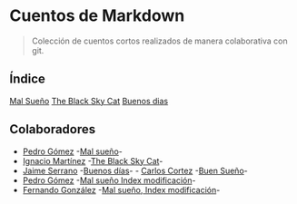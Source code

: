 # Cuentos de Markdown

> Colección de cuentos cortos realizados de manera colaborativa con git.

## Índice

[Mal Sueño](mal-suenio/index.md)
[The Black Sky Cat](black-sky-cat/index.md)
[Buenos dias](mal-suenio/story1.md)

## Colaboradores

- [Pedro Gómez](https://github.com/petrlr14) -[Mal sueño](mal-suenio/index.md)-
- [Ignacio Martínez](https://github.com/RIMP-19) -[The Black Sky Cat](black-sky-cat/index.md)-
- [Jaime Serrano](https://github.com/JaimeSerrano15) -[Buenos días](mal-suenio/story1)-
- [Carlos Cortez](https://github.com/HeyChobe) -[Buen Sueño](buen-suenio/index.md)-
- [Pedro Gómez](https://github.com/batarse1) -[Mal sueño Index modificación](mal-suenio/index.md)-
- [Fernando González](https://github.com/batarse1) -[Mal sueño, Index modificación](mal-suenio/index.md)-
